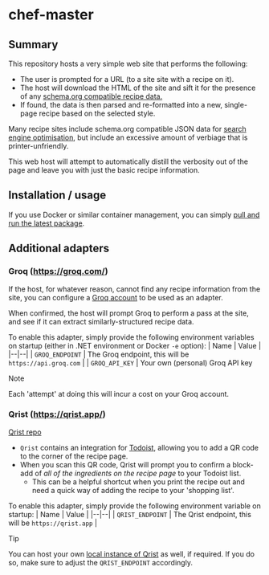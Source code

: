 # chef-master

## Summary
This repository hosts a very simple web site that performs the following:

* The user is prompted for a URL (to a site site with a recipe on it).
* The host will download the HTML of the site and sift it for the presence of any [schema.org compatible recipe data.](https://developers.google.com/search/docs/appearance/structured-data/recipe)
* If found, the data is then parsed and re-formatted into a new, single-page recipe based on the selected style.

Many recipe sites include schema.org compatible JSON data for [search engine optimisation](https://developers.google.com/search/docs/appearance/structured-data/intro-structured-data), but include an excessive amount of verbiage that is printer-unfriendly.

This web host will attempt to automatically distill the verbosity out of the page and leave you with just the basic recipe information.

## Installation / usage
If you use Docker or similar container management, you can simply [pull and run the latest package](https://github.com/orgs/gman-au/packages?repo_name=chef-master). 

## Additional adapters

### Groq (https://groq.com/)

If the host, for whatever reason, cannot find any recipe information from the site, you can configure a [Groq account](https://console.groq.com/home) to be used as an adapter.

When confirmed, the host will prompt Groq to perform a pass at the site, and see if it can extract similarly-structured recipe data.

To enable this adapter, simply provide the following environment variables on startup (either in .NET environment or Docker `-e` option):
| Name | Value |
|--|--|
| `GROQ_ENDPOINT` | The Groq endpoint, this will be `https://api.groq.com` |
| `GROQ_API_KEY` | Your own (personal) Groq API key

> [!NOTE]
> Each 'attempt' at doing this will incur a cost on your Groq account.


### Qrist (https://qrist.app/)

[Qrist repo](https://github.com/gman-au/qrist)

* `Qrist` contains an integration for [Todoist](https://www.todoist.com/), allowing you to add a QR code to the corner of the recipe page.
* When you scan this QR code, Qrist will prompt you to confirm a block-add of *all of the ingredients on the recipe page* to your Todoist list.
  * This can be a helpful shortcut when you print the recipe out and need a quick way of adding the recipe to your 'shopping list'.

To enable this adapter, simply provide the following environment variable on startup:
| Name | Value |
|--|--|
| `QRIST_ENDPOINT` | The Qrist endpoint, this will be `https://qrist.app` |

> [!TIP]
> You can host your own [local instance of Qrist](https://github.com/gman-au/qrist/pkgs/container/qrist%2Fqrist) as well, if required. If you do so, make sure to adjust the `QRIST_ENDPOINT` accordingly.

